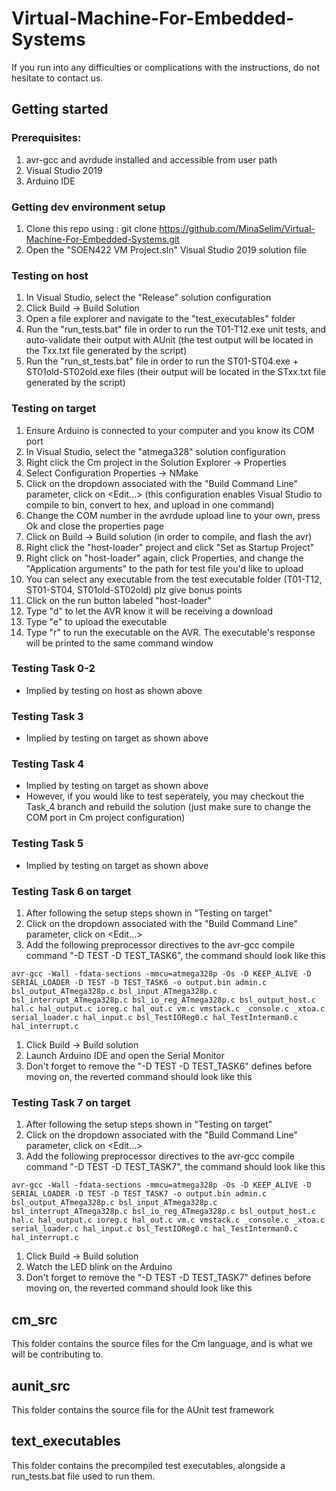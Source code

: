 # Virtual-Machine-For-Embedded-Systems

If you run into any difficulties or complications with the instructions, do not hesitate to contact us.

## Getting started
### Prerequisites: 
1. avr-gcc and avrdude installed and accessible from user path
1. Visual Studio 2019
1. Arduino IDE

### Getting dev environment setup
1. Clone this repo using : git clone https://github.com/MinaSelim/Virtual-Machine-For-Embedded-Systems.git
1. Open the "SOEN422 VM Project.sln" Visual Studio 2019 solution file

### Testing on host
1. In Visual Studio, select the "Release" solution configuration
1. Click Build -> Build Solution
1. Open a file explorer and navigate to the "test_executables" folder
1. Run the "run_tests.bat" file in order to run the T01-T12.exe unit tests, and auto-validate their output with AUnit (the test output will be located in the Txx.txt file generated by the script)
1. Run the "run_st_tests.bat" file in order to run the ST01-ST04.exe + ST01old-ST02old.exe files (their output will be located in the STxx.txt file generated by the script)

### Testing on target
1. Ensure Arduino is connected to your computer and you know its COM port
1. In Visual Studio, select the "atmega328" solution configuration
1. Right click the Cm project in the Solution Explorer -> Properties
1. Select Configuration Properties -> NMake
1. Click on the dropdown associated with the "Build Command Line" parameter, click on <Edit...> (this configuration enables Visual Studio to compile to bin, convert to hex, and upload in one command)
1. Change the COM number in the avrdude upload line to your own, press Ok and close the properties page
1. Click on Build -> Build solution (in order to compile, and flash the avr)
1. Right click the "host-loader" project and click "Set as Startup Project"
1. Right click on "host-loader" again, click Properties, and change the "Application arguments" to the path for test file you'd like to upload
1. You can select any executable from the test executable folder (T01-T12, ST01-ST04, ST01old-ST02old) plz give bonus points 
1. Click on the run button labeled "host-loader"
1. Type "d" to let the AVR know it will be receiving a download
1. Type "e" to upload the executable
1. Type "r" to run the executable on the AVR. The executable's response will be printed to the same command window

### Testing Task 0-2
- Implied by testing on host as shown above

### Testing Task 3
- Implied by testing on target as shown above

### Testing Task 4
- Implied by testing on target as shown above
- However, if you would like to test seperately, you may checkout the Task_4 branch and rebuild the solution (just make sure to change the COM port in Cm project configuration)

### Testing Task 5
- Implied by testing on target as shown above

### Testing Task 6 on target
1. After following the setup steps shown in "Testing on target"
1. Click on the dropdown associated with the "Build Command Line" parameter, click on <Edit...> 
1. Add the following preprocessor directives to the avr-gcc compile command "-D TEST -D TEST_TASK6", the command should look like this 
```
avr-gcc -Wall -fdata-sections -mmcu=atmega328p -Os -D KEEP_ALIVE -D SERIAL_LOADER -D TEST -D TEST_TASK6 -o output.bin admin.c bsl_output_ATmega328p.c bsl_input_ATmega328p.c bsl_interrupt_ATmega328p.c bsl_io_reg_ATmega328p.c bsl_output_host.c hal.c hal_output.c ioreg.c hal_out.c vm.c vmstack.c _console.c _xtoa.c serial_loader.c hal_input.c bsl_TestIOReg0.c hal_TestInterman0.c hal_interrupt.c
```
1. Click Build -> Build solution 
1. Launch Arduino IDE and open the Serial Monitor
1. Don't forget to remove the "-D TEST -D TEST_TASK6" defines before moving on, the reverted command should look like this

### Testing Task 7 on target
1. After following the setup steps shown in "Testing on target"
1. Click on the dropdown associated with the "Build Command Line" parameter, click on <Edit...> 
1. Add the following preprocessor directives to the avr-gcc compile command "-D TEST -D TEST_TASK7", the command should look like this 
```
avr-gcc -Wall -fdata-sections -mmcu=atmega328p -Os -D KEEP_ALIVE -D SERIAL_LOADER -D TEST -D TEST_TASK7 -o output.bin admin.c bsl_output_ATmega328p.c bsl_input_ATmega328p.c bsl_interrupt_ATmega328p.c bsl_io_reg_ATmega328p.c bsl_output_host.c hal.c hal_output.c ioreg.c hal_out.c vm.c vmstack.c _console.c _xtoa.c serial_loader.c hal_input.c bsl_TestIOReg0.c hal_TestInterman0.c hal_interrupt.c
```
1. Click Build -> Build solution 
1. Watch the LED blink on the Arduino
1. Don't forget to remove the "-D TEST -D TEST_TASK7" defines before moving on, the reverted command should look like this


## cm_src
This folder contains the source files for the Cm language, and is what we will be contributing to.

## aunit_src
This folder contains the source file for the AUnit test framework

## text_executables
This folder contains the precompiled test executables, alongside a run_tests.bat file used to run them.